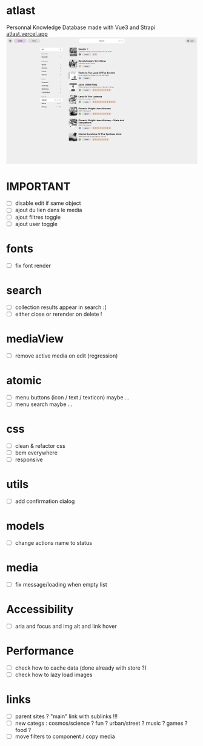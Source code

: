 # atlast
Personnal Knowledge Database made with Vue3 and Strapi
[atlast.vercel.app](https://atlast.vercel.app)
![atlast preview](atlast2.png?raw=true "Atlast preview")

# IMPORTANT
- [ ] disable edit if same object
- [ ] ajout du lien dans le media
- [ ] ajout filtres toggle
- [ ] ajout user toggle

# fonts
- [ ] fix font render

# search
- [ ] collection results appear in search :(
- [ ] either close or rerender on delete !

# mediaView
- [ ] remove active media on edit (regression)

# atomic
- [ ] menu buttons (icon / text / texticon) maybe ...
- [ ] menu search maybe ...

# css
- [ ] clean & refactor css
- [ ] bem everywhere
- [ ] responsive

# utils
- [ ] add confirmation dialog

# models
- [ ] change actions name to status

# media
- [ ] fix message/loading when empty list

# Accessibility
- [ ] aria and focus and img alt and link hover

# Performance
- [ ] check how to cache data (done already with store ?)
- [ ] check how to lazy load images

# links
- [ ] parent sites ? "main" link with sublinks !!!
- [ ] new categs : cosmos/science ? fun ? urban/street ? music ? games ? food ?
- [ ] move filters to component / copy media
